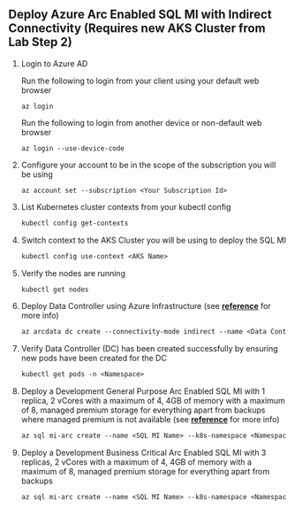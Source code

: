 ## Deploy Azure Arc Enabled SQL MI with Indirect Connectivity (Requires new AKS Cluster from Lab Step 2)

1.	Login to Azure AD

    Run the following to login from your client using your default web browser
    ```text
    az login
    ```
    Run the following to login from another device or non-default web browser    
      ```text
    az login --use-device-code
    ```

2.	Configure your account to be in the scope of the subscription you will be using

    ```text
    az account set --subscription <Your Subscription Id>
    ```

3.	List Kubernetes cluster contexts from your kubectl config

    ```txt
    kubectl config get-contexts
    ```

4.	Switch context to the AKS Cluster you will be using to deploy the SQL MI

    ```txt
    kubectl config use-context <AKS Name>
    ```

5.  Verify the nodes are running

    ```txt
    kubectl get nodes
    ```

6.	Deploy Data Controller using Azure Infrastructure (see **[reference](https://docs.microsoft.com/en-us/cli/azure/arcdata/dc?view=azure-cli-latest)** for more info)

    ```txt
    az arcdata dc create --connectivity-mode indirect --name <Data Controller Name e.g. arc-idc> --subscription <Your Subscription Id> --resource-group <RG Name> --location <Region> --profile-name azure-arc-aks-premium-storage --k8s-namespace <Namespace e.g. arc-idc-ns> --use-k8s
    ```

7.	Verify Data Controller (DC) has been created successfully by ensuring new pods have been created for the DC

    ```txt
    kubectl get pods -n <Namespace>
    ```

8.	Deploy a Development General Purpose Arc Enabled SQL MI with 1 replica, 2 vCores with a maximum of 4, 4GB of memory with a maximum of 8, managed premium storage for everything apart from backups where managed premium is not available  (see **[reference](https://docs.microsoft.com/en-us/cli/azure/sql/mi-arc?view=azure-cli-latest)** for more info)

    ```txt
    az sql mi-arc create --name <SQL MI Name> --k8s-namespace <Namespace> --replicas 1 --cores-request "2" --cores-limit "4" --memory-request "4Gi" --memory-limit "8Gi" --storage-class-data "managed-premium" --storage-class-datalogs "managed-premium" --storage-class-logs "managed-premium" --storage-class-backups "azurefile" --volume-size-data 64Gi --volume-size-datalogs 64Gi --volume-size-logs 5Gi --volume-size-backups 64Gi --tier GeneralPurpose --dev --license-type BasePrice --use-k8s
    ```

9.	Deploy a Development Business Critical Arc Enabled SQL MI with 3 replicas, 2 vCores with a maximum of 4, 4GB of memory with a maximum of 8, managed premium storage for everything apart from backups

    ```txt
    az sql mi-arc create --name <SQL MI Name> --k8s-namespace <Namespace> --replicas 3 --cores-request "2" --cores-limit "4" --memory-request "4Gi" --memory-limit "8Gi" --storage-class-data "managed-premium" --storage-class-datalogs "managed-premium" --storage-class-logs "managed-premium" --storage-class-backups "azurefile" --volume-size-data 64Gi --volume-size-datalogs 64Gi --volume-size-logs 5Gi --volume-size-backups 64Gi --tier BusinessCritical --dev --license-type BasePrice --use-k8s
    ```
